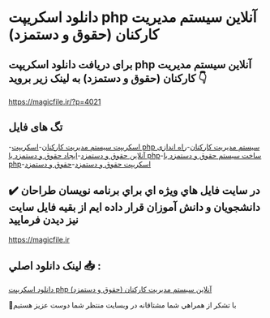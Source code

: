 # دانلود اسکریپت php آنلاین سیستم مدیریت کارکنان (حقوق و دستمزد)

## برای دریافت دانلود اسکریپت php آنلاین سیستم مدیریت کارکنان (حقوق و دستمزد) به لینک زیر بروید 👇

https://magicfile.ir/?p=4021

## تگ های فایل

-[اسکریپت سیستم مدیریت کارکنان](https://magicfile.ir/product/%d8%a7%d8%b3%da%a9%d8%b1%db%8c%d9%be%d8%aa-php-%d8%a2%d9%86%d9%84%d8%a7%db%8c%d9%86-%d8%b3%db%8c%d8%b3%d8%aa%d9%85-%d9%85%d8%af%db%8c%d8%b1%db%8c%d8%aa-%da%a9%d8%a7%d8%b1%da%a9%d9%86%d8%a7%d9%86-%d8%ad%d9%82%d9%88%d9%82-%d9%88-%d8%af%d8%b3%d8%aa%d9%85%d8%b2%d8%af/)-[اسکریپت php سیستم مدیریت کارکنان](https://magicfile.ir/product/%d8%a7%d8%b3%da%a9%d8%b1%db%8c%d9%be%d8%aa-php-%d8%a2%d9%86%d9%84%d8%a7%db%8c%d9%86-%d8%b3%db%8c%d8%b3%d8%aa%d9%85-%d9%85%d8%af%db%8c%d8%b1%db%8c%d8%aa-%da%a9%d8%a7%d8%b1%da%a9%d9%86%d8%a7%d9%86-%d8%ad%d9%82%d9%88%d9%82-%d9%88-%d8%af%d8%b3%d8%aa%d9%85%d8%b2%d8%af/)-[راه اندازی آنلاین حقوق و دستمزد](https://magicfile.ir/product/%d8%a7%d8%b3%da%a9%d8%b1%db%8c%d9%be%d8%aa-php-%d8%a2%d9%86%d9%84%d8%a7%db%8c%d9%86-%d8%b3%db%8c%d8%b3%d8%aa%d9%85-%d9%85%d8%af%db%8c%d8%b1%db%8c%d8%aa-%da%a9%d8%a7%d8%b1%da%a9%d9%86%d8%a7%d9%86-%d8%ad%d9%82%d9%88%d9%82-%d9%88-%d8%af%d8%b3%d8%aa%d9%85%d8%b2%d8%af/)-[ایجاد حقوق و دستمزد با php](https://magicfile.ir/product/%d8%a7%d8%b3%da%a9%d8%b1%db%8c%d9%be%d8%aa-php-%d8%a2%d9%86%d9%84%d8%a7%db%8c%d9%86-%d8%b3%db%8c%d8%b3%d8%aa%d9%85-%d9%85%d8%af%db%8c%d8%b1%db%8c%d8%aa-%da%a9%d8%a7%d8%b1%da%a9%d9%86%d8%a7%d9%86-%d8%ad%d9%82%d9%88%d9%82-%d9%88-%d8%af%d8%b3%d8%aa%d9%85%d8%b2%d8%af/)-[ساخت سیستم حقوق و دستمزد با php](https://magicfile.ir/product/%d8%a7%d8%b3%da%a9%d8%b1%db%8c%d9%be%d8%aa-php-%d8%a2%d9%86%d9%84%d8%a7%db%8c%d9%86-%d8%b3%db%8c%d8%b3%d8%aa%d9%85-%d9%85%d8%af%db%8c%d8%b1%db%8c%d8%aa-%da%a9%d8%a7%d8%b1%da%a9%d9%86%d8%a7%d9%86-%d8%ad%d9%82%d9%88%d9%82-%d9%88-%d8%af%d8%b3%d8%aa%d9%85%d8%b2%d8%af/)-[اسکریپت حقوق و دستمزد](https://magicfile.ir/product/%d8%a7%d8%b3%da%a9%d8%b1%db%8c%d9%be%d8%aa-php-%d8%a2%d9%86%d9%84%d8%a7%db%8c%d9%86-%d8%b3%db%8c%d8%b3%d8%aa%d9%85-%d9%85%d8%af%db%8c%d8%b1%db%8c%d8%aa-%da%a9%d8%a7%d8%b1%da%a9%d9%86%d8%a7%d9%86-%d8%ad%d9%82%d9%88%d9%82-%d9%88-%d8%af%d8%b3%d8%aa%d9%85%d8%b2%d8%af/)-[حقوق و دستمزد](https://magicfile.ir/product/%d8%a7%d8%b3%da%a9%d8%b1%db%8c%d9%be%d8%aa-php-%d8%a2%d9%86%d9%84%d8%a7%db%8c%d9%86-%d8%b3%db%8c%d8%b3%d8%aa%d9%85-%d9%85%d8%af%db%8c%d8%b1%db%8c%d8%aa-%da%a9%d8%a7%d8%b1%da%a9%d9%86%d8%a7%d9%86-%d8%ad%d9%82%d9%88%d9%82-%d9%88-%d8%af%d8%b3%d8%aa%d9%85%d8%b2%d8%af/)

## ✔️ در سايت فايل هاي ويژه اي براي برنامه نويسان طراحان دانشجويان و دانش آموزان قرار داده ايم از بقيه فايل سايت نيز ديدن فرماييد

https://magicfile.ir


## لينک دانلود اصلي 📥 :

[دانلود اسکریپت php آنلاین سیستم مدیریت کارکنان (حقوق و دستمزد)](https://magicfile.ir/product/%d8%a7%d8%b3%da%a9%d8%b1%db%8c%d9%be%d8%aa-php-%d8%a2%d9%86%d9%84%d8%a7%db%8c%d9%86-%d8%b3%db%8c%d8%b3%d8%aa%d9%85-%d9%85%d8%af%db%8c%d8%b1%db%8c%d8%aa-%da%a9%d8%a7%d8%b1%da%a9%d9%86%d8%a7%d9%86-%d8%ad%d9%82%d9%88%d9%82-%d9%88-%d8%af%d8%b3%d8%aa%d9%85%d8%b2%d8%af/) 


🙏با تشکر از همراهي شما مشتاقانه در وبسایت منتظر شما دوست عزیز هستیم

